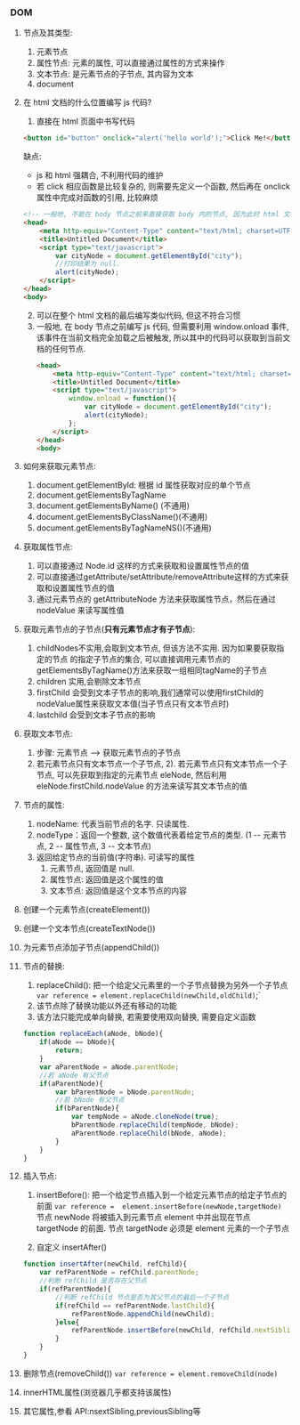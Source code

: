 ### DOM
1. 节点及其类型:
	1. 元素节点
	2. 属性节点: 元素的属性, 可以直接通过属性的方式来操作
	3. 文本节点: 是元素节点的子节点, 其内容为文本
	4. document

2. 在 html 文档的什么位置编写 js 代码?
	1. 直接在 html 页面中书写代码
    ```html
	<button id="button" onclick="alert('hello world');">Click Me!</button>
	```
	缺点:
   	- js 和 html 强耦合, 不利用代码的维护
	- 若 click 相应函数是比较复杂的, 则需要先定义一个函数, 然后再在 onclick 属性中完成对函数的引用, 比较麻烦

	```html
	<!-- 一般地, 不能在 body 节点之前来直接获取 body 内的节点, 因为此时 html 文档树还没有加载完成,获取不到指定的节点: -->
	<head>
		<meta http-equiv="Content-Type" content="text/html; charset=UTF-8">
		<title>Untitled Document</title>
		<script type="text/javascript">
			var cityNode = document.getElementById("city");
			//打印结果为 null.
			alert(cityNode);
		</script>
	</head>
	<body>
	```
	2. 可以在整个 html 文档的最后编写类似代码, 但这不符合习惯
	3. 一般地, 在 body 节点之前编写 js 代码, 但需要利用 window.onload 事件,　
	    该事件在当前文档完全加载之后被触发, 所以其中的代码可以获取到当前文档的任何节点.
      	```html
	    <head>
			<meta http-equiv="Content-Type" content="text/html; charset=UTF-8">
			<title>Untitled Document</title>
			<script type="text/javascript">
				window.onload = function(){
					var cityNode = document.getElementById("city");
					alert(cityNode);
				};
			</script>
		</head>
		<body>
      	```
3. 如何来获取元素节点:

	1. document.getElementById: 根据 id 属性获取对应的单个节点
	2. document.getElementsByTagName
	3. document.getElementsByName() (不通用)
	4. document.getElementsByClassName()(不通用)
	5. document.getElementsByTagNameNS()(不通用)

4. 获取属性节点:
	1. 可以直接通过 Node.id 这样的方式来获取和设置属性节点的值
	2. 可以直接通过getAttribute/setAttribute/removeAttribute这样的方式来获取和设置属性节点的值
	3. 通过元素节点的 getAttributeNode 方法来获取属性节点，然后在通过 nodeValue 来读写属性值

5. 获取元素节点的子节点(**只有元素节点才有子节点**):
	1. childNodes不实用,会取到文本节点, 但该方法不实用. 因为如果要获取指定的节点
	的指定子节点的集合, 可以直接调用元素节点的getElementsByTagName()方法来获取一组相同tagName的子节点
	2. children 实用,会剔除文本节点
	3. firstChild 会受到文本子节点的影响,我们通常可以使用firstChild的nodeValue属性来获取文本值(当子节点只有文本节点时)
	4. lastchild 会受到文本子节点的影响

6. 获取文本节点:
	1. 步骤: 元素节点 --> 获取元素节点的子节点
	2. 若元素节点只有文本节点一个子节点,
	2). 若元素节点只有文本节点一个子节点, 可以先获取到指定的元素节点 eleNode, 然后利用 eleNode.firstChild.nodeValue 的方法来读写其文本节点的值

7. 节点的属性:
	1. nodeName: 代表当前节点的名字. 只读属性.
	2. nodeType：返回一个整数, 这个数值代表着给定节点的类型. (1 -- 元素节点, 2 -- 属性节点, 3 -- 文本节点)
	3. 返回给定节点的当前值(字符串). 可读写的属性
      	1. 元素节点, 返回值是 null.
      	2. 属性节点: 返回值是这个属性的值
      	3. 文本节点: 返回值是这个文本节点的内容

8. 创建一个元素节点(createElement())
9. 创建一个文本节点(createTextNode())
10. 为元素节点添加子节点(appendChild())
11. 节点的替换:
	1. replaceChild(): 把一个给定父元素里的一个子节点替换为另外一个子节点
		`var reference = element.replaceChild(newChild,oldChild)`;`
	2. 该节点除了替换功能以外还有移动的功能
	3. 该方法只能完成单向替换, 若需要使用双向替换, 需要自定义函数
	```javascript
	function replaceEach(aNode, bNode){
		if(aNode == bNode){
			return;
		}
		var aParentNode = aNode.parentNode;
		//若 aNode 有父节点
		if(aParentNode){
			var bParentNode = bNode.parentNode;
			//若 bNode 有父节点
			if(bParentNode){
				var tempNode = aNode.cloneNode(true);
				bParentNode.replaceChild(tempNode, bNode);
				aParentNode.replaceChild(bNode, aNode);
			}
		}
	}
	```
12. 插入节点:
    1. insertBefore(): 把一个给定节点插入到一个给定元素节点的给定子节点的前面
  			`var reference =  element.insertBefore(newNode,targetNode)`
         节点 newNode 将被插入到元素节点 element 中并出现在节点 targetNode 的前面. 节点 targetNode 必须是 element 元素的一个子节点

	2. 自定义 insertAfter()
    ```javascript
	function insertAfter(newChild, refChild){
		var refParentNode = refChild.parentNode;
		//判断 refChild 是否存在父节点
		if(refParentNode){
			//判断 refChild 节点是否为其父节点的最后一个子节点
			if(refChild == refParentNode.lastChild){
				refParentNode.appendChild(newChild);
			}else{
				refParentNode.insertBefore(newChild, refChild.nextSibling);
			}
		}
	}
	```
13. 删除节点(removeChild()) `var reference = element.removeChild(node)`
14. innerHTML属性(浏览器几乎都支持该属性)
15. 其它属性,参看 API:nsextSibling,previousSibling等
